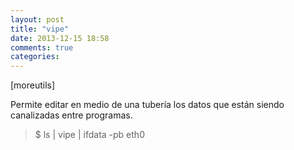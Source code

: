 ```yaml
---
layout: post
title: "vipe"
date: 2013-12-15 18:58
comments: true
categories: 
---
```

[moreutils]

Permite editar en medio de una tubería los datos que están siendo canalizadas entre programas.

>$ ls | vipe | ifdata -pb eth0

